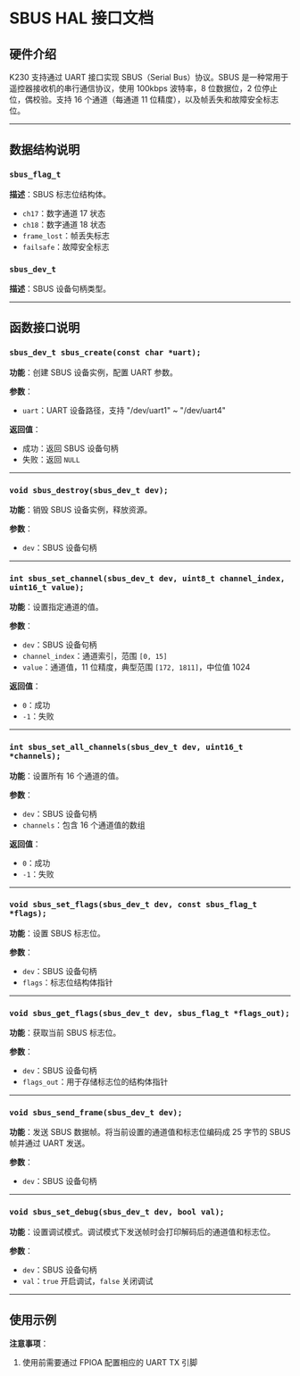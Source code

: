 # SBUS HAL 接口文档

## 硬件介绍

K230 支持通过 UART 接口实现 SBUS（Serial Bus）协议。SBUS 是一种常用于遥控器接收机的串行通信协议，使用 100kbps 波特率，8 位数据位，2 位停止位，偶校验。支持 16 个通道（每通道 11 位精度），以及帧丢失和故障安全标志位。

---

## 数据结构说明

### `sbus_flag_t`

**描述**：SBUS 标志位结构体。

- `ch17`：数字通道 17 状态
- `ch18`：数字通道 18 状态
- `frame_lost`：帧丢失标志
- `failsafe`：故障安全标志

### `sbus_dev_t`

**描述**：SBUS 设备句柄类型。

---

## 函数接口说明

### `sbus_dev_t sbus_create(const char *uart);`

**功能**：创建 SBUS 设备实例，配置 UART 参数。

**参数**：

- `uart`：UART 设备路径，支持 "/dev/uart1" ~ "/dev/uart4"

**返回值**：

- 成功：返回 SBUS 设备句柄
- 失败：返回 `NULL`

---

### `void sbus_destroy(sbus_dev_t dev);`

**功能**：销毁 SBUS 设备实例，释放资源。

**参数**：

- `dev`：SBUS 设备句柄

---

### `int sbus_set_channel(sbus_dev_t dev, uint8_t channel_index, uint16_t value);`

**功能**：设置指定通道的值。

**参数**：

- `dev`：SBUS 设备句柄
- `channel_index`：通道索引，范围 `[0, 15]`
- `value`：通道值，11 位精度，典型范围 `[172, 1811]`，中位值 1024

**返回值**：

- `0`：成功
- `-1`：失败

---

### `int sbus_set_all_channels(sbus_dev_t dev, uint16_t *channels);`

**功能**：设置所有 16 个通道的值。

**参数**：

- `dev`：SBUS 设备句柄
- `channels`：包含 16 个通道值的数组

**返回值**：

- `0`：成功
- `-1`：失败

---

### `void sbus_set_flags(sbus_dev_t dev, const sbus_flag_t *flags);`

**功能**：设置 SBUS 标志位。

**参数**：

- `dev`：SBUS 设备句柄
- `flags`：标志位结构体指针

---

### `void sbus_get_flags(sbus_dev_t dev, sbus_flag_t *flags_out);`

**功能**：获取当前 SBUS 标志位。

**参数**：

- `dev`：SBUS 设备句柄
- `flags_out`：用于存储标志位的结构体指针

---

### `void sbus_send_frame(sbus_dev_t dev);`

**功能**：发送 SBUS 数据帧。将当前设置的通道值和标志位编码成 25 字节的 SBUS 帧并通过 UART 发送。

**参数**：

- `dev`：SBUS 设备句柄

---

### `void sbus_set_debug(sbus_dev_t dev, bool val);`

**功能**：设置调试模式。调试模式下发送帧时会打印解码后的通道值和标志位。

**参数**：

- `dev`：SBUS 设备句柄
- `val`：`true` 开启调试，`false` 关闭调试

---

## 使用示例

**注意事项**：

1. 使用前需要通过 FPIOA 配置相应的 UART TX 引脚
